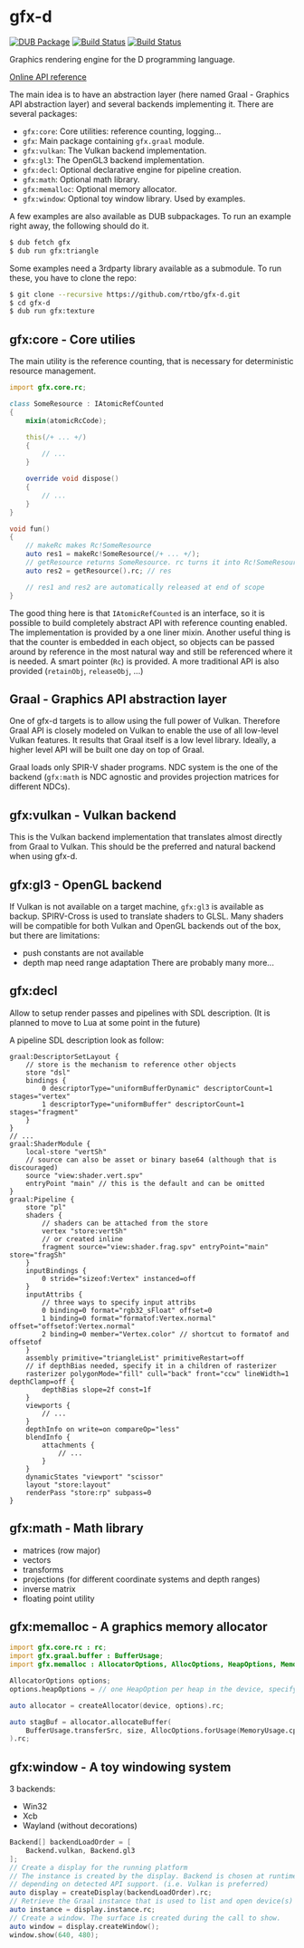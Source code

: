 # gfx-d

[![DUB Package](https://img.shields.io/dub/v/gfx.svg)](https://code.dlang.org/packages/gfx)
[![Build Status](https://travis-ci.com/rtbo/gfx-d.svg?branch=master)](https://travis-ci.com/rtbo/gfx-d)
[![Build Status](https://ci.appveyor.com/api/projects/status/github/rtbo/gfx-d?branch=master&svg=true)](https://ci.appveyor.com/project/rtbo/gfx-d)


Graphics rendering engine for the D programming language.

[Online API reference](https://rtbo.github.io/gfx-d/)

The main idea is to have an abstraction layer (here named Graal - Graphics API abstraction layer)
and several backends implementing it. There are several packages:

 - `gfx:core`:     Core utilities: reference counting, logging...
 - `gfx`:          Main package containing `gfx.graal` module.
 - `gfx:vulkan`:   The Vulkan backend implementation.
 - `gfx:gl3`:      The OpenGL3 backend implementation.
 - `gfx:decl`:     Optional declarative engine for pipeline creation.
 - `gfx:math`:     Optional math library.
 - `gfx:memalloc`: Optional memory allocator.
 - `gfx:window`:   Optional toy window library. Used by examples.

A few examples are also available as DUB subpackages.
To run an example right away, the following should do it.
```sh
$ dub fetch gfx
$ dub run gfx:triangle
```
Some examples need a 3rdparty library available as a submodule. To run these,
you have to clone the repo:
```sh
$ git clone --recursive https://github.com/rtbo/gfx-d.git
$ cd gfx-d
$ dub run gfx:texture
```

## gfx:core - Core utilies

The main utility is the reference counting, that is necessary for deterministic
resource management.

```d
import gfx.core.rc;

class SomeResource : IAtomicRefCounted
{
    mixin(atomicRcCode);

    this(/+ ... +/)
    {
        // ...
    }

    override void dispose()
    {
        // ...
    }
}

void fun()
{
    // makeRc makes Rc!SomeResource
    auto res1 = makeRc!SomeResource(/+ ... +/);
    // getResource returns SomeResource. rc turns it into Rc!SomeResource
    auto res2 = getResource().rc; // res

    // res1 and res2 are automatically released at end of scope
}
```
The good thing here is that `IAtomicRefCounted` is an interface, so it is possible
to build completely abstract API with reference counting enabled.
The implementation is provided by a one liner mixin.
Another useful thing is that the counter is embedded in each object,
so objects can be passed around by reference in the most natural way and still
be referenced where it is needed.
A smart pointer (`Rc`) is provided. A more traditional API is also provided (`retainObj`, `releaseObj`, ...)

## Graal - Graphics API abstraction layer

One of gfx-d targets is to allow using the full power of Vulkan.
Therefore Graal API is closely modeled on Vulkan to enable the use of all low-level
Vulkan features.
It results that Graal itself is a low level library.
Ideally, a higher level API will be built one day on top of Graal.

Graal loads only SPIR-V shader programs. NDC system is the one of the
backend (`gfx:math` is NDC agnostic and provides projection matrices for
different NDCs).

## gfx:vulkan - Vulkan backend

This is the Vulkan backend implementation that translates almost directly from
Graal to Vulkan. This should be the preferred and natural backend when using gfx-d.

## gfx:gl3 - OpenGL backend

If Vulkan is not available on a target machine, `gfx:gl3` is available as backup.
SPIRV-Cross is used to translate shaders to GLSL. Many shaders will be
compatible for both Vulkan and OpenGL backends out of the box, but there are
limitations:
 - push constants are not available
 - depth map need range adaptation
There are probably many more...

## gfx:decl

Allow to setup render passes and pipelines with SDL description. (It is planned
to move to Lua at some point in the future)

A pipeline SDL description look as follow:
```sdl
graal:DescriptorSetLayout {
    // store is the mechanism to reference other objects
    store "dsl"
    bindings {
        0 descriptorType="uniformBufferDynamic" descriptorCount=1 stages="vertex"
        1 descriptorType="uniformBuffer" descriptorCount=1 stages="fragment"
    }
}
// ...
graal:ShaderModule {
    local-store "vertSh"
    // source can also be asset or binary base64 (although that is discouraged)
    source "view:shader.vert.spv"
    entryPoint "main" // this is the default and can be omitted
}
graal:Pipeline {
    store "pl"
    shaders {
        // shaders can be attached from the store
        vertex "store:vertSh"
        // or created inline
        fragment source="view:shader.frag.spv" entryPoint="main" store="fragSh"
    }
    inputBindings {
        0 stride="sizeof:Vertex" instanced=off
    }
    inputAttribs {
        // three ways to specify input attribs
        0 binding=0 format="rgb32_sFloat" offset=0
        1 binding=0 format="formatof:Vertex.normal" offset="offsetof:Vertex.normal"
        2 binding=0 member="Vertex.color" // shortcut to formatof and offsetof
    }
    assembly primitive="triangleList" primitiveRestart=off
    // if depthBias needed, specify it in a children of rasterizer
    rasterizer polygonMode="fill" cull="back" front="ccw" lineWidth=1 depthClamp=off {
        depthBias slope=2f const=1f
    }
    viewports {
        // ...
    }
    depthInfo on write=on compareOp="less"
    blendInfo {
        attachments {
            // ...
        }
    }
    dynamicStates "viewport" "scissor"
    layout "store:layout"
    renderPass "store:rp" subpass=0
}
```

## gfx:math - Math library

 - matrices (row major)
 - vectors
 - transforms
 - projections (for different coordinate systems and depth ranges)
 - inverse matrix
 - floating point utility

## gfx:memalloc - A graphics memory allocator

```d
import gfx.core.rc : rc;
import gfx.graal.buffer : BufferUsage;
import gfx.memalloc : AllocatorOptions, AllocOptions, HeapOptions, MemoryUsage;

AllocatorOptions options;
options.heapOptions = // one HeapOption per heap in the device, specifying default block size for each

auto allocator = createAllocator(device, options).rc;

auto stagBuf = allocator.allocateBuffer(
    BufferUsage.transferSrc, size, AllocOptions.forUsage(MemoryUsage.cpuToGpu)
).rc;
```

## gfx:window - A toy windowing system

3 backends:
 - Win32
 - Xcb
 - Wayland (without decorations)

```d
Backend[] backendLoadOrder = [
    Backend.vulkan, Backend.gl3
];
// Create a display for the running platform
// The instance is created by the display. Backend is chosen at runtime
// depending on detected API support. (i.e. Vulkan is preferred)
auto display = createDisplay(backendLoadOrder).rc;
// Retrieve the Graal instance that is used to list and open device(s)
auto instance = display.instance.rc;
// Create a window. The surface is created during the call to show.
auto window = display.createWindow();
window.show(640, 480);

```
